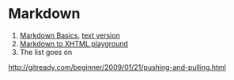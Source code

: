 Markdown
=====================

1. [Markdown Basics](https://daringfireball.net/projects/markdown/basics), [text version](https://daringfireball.net/projects/markdown/basics.text)
2. [Markdown to XHTML playground](https://daringfireball.net/projects/markdown/dingus)
3. The list goes on


http://gitready.com/beginner/2009/01/21/pushing-and-pulling.html